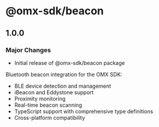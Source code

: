 # @omx-sdk/beacon

## 1.0.0

### Major Changes

- Initial release of @omx-sdk/beacon package

Bluetooth beacon integration for the OMX SDK:

- BLE device detection and management
- iBeacon and Eddystone support
- Proximity monitoring
- Real-time beacon scanning
- TypeScript support with comprehensive type definitions
- Cross-platform compatibility
